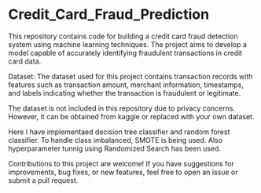# Credit_Card_Fraud_Prediction

This repository contains code for building a credit card fraud detection system using machine learning techniques. The project aims to develop a model capable of accurately identifying fraudulent transactions in credit card data.

Dataset:
The dataset used for this project contains transaction records with features such as transaction amount, merchant information, timestamps, and labels indicating whether the transaction is fraudulent or legitimate.

The dataset is not included in this repository due to privacy concerns. However, it can be obtained from kaggle or replaced with your own dataset.

Here I  have implementaed decision tree classifier and random forest classifier. To handle class imbalanced, SMOTE is being used. Also hyperparameter tunnig using Randomized Search has been used. 

Contributions to this project are welcome! If you have suggestions for improvements, bug fixes, or new features, feel free to open an issue or submit a pull request.
